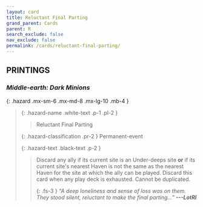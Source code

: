```yaml
---
layout: card
title: Reluctant Final Parting
grand_parent: Cards
parent: R
search_exclude: false
nav_exclude: false
permalink: /cards/reluctant-final-parting/
---
```


## PRINTINGS


### _Middle-earth: Dark Minions_

{: .hazard .mx-sm-6 .mx-md-8 .mx-lg-10 .mb-4 }
> {: .hazard-name .white-text .p-1 .pl-2 }
> > <div class="hazard-mp"></div>
> > <div class="card-name">Reluctant Final Parting</div>
>
> {: .hazard-classification .pr-2 }
> Permanent-event
>
> {: .hazard-text .black-text .p-2 }
> > Discard any ally if its current site is an Under-deeps site **or** if its current site's nearest Haven is not the same as the nearest Haven for the site at which the ally can be played. Discard this card when any play deck is exhausted. Cannot be duplicated. 
> > 
> > {: .fs-3 } 
> > _“A deep loneliness and sense of loss was on them. They stood silent, reluctant to make the final parting...”_ ***---&#65279;LotRI***  
>
